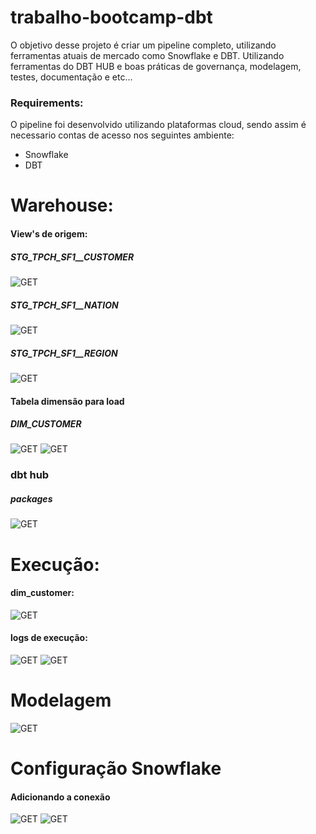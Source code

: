 # trabalho-bootcamp-dbt

O objetivo desse projeto é criar um pipeline completo, utilizando ferramentas atuais de mercado como Snowflake e DBT. Utilizando ferramentas do DBT HUB e boas práticas de governança, modelagem, testes, documentação e etc...

### Requirements:

O pipeline foi desenvolvido utilizando plataformas cloud, sendo assim é necessario contas de acesso nos seguintes ambiente:

- Snowflake
- DBT

# Warehouse:

#### View's de origem:
   ##### STG_TPCH_SF1__CUSTOMER

![GET](images/customer.png)

   ##### STG_TPCH_SF1__NATION

![GET](images/nation.png)

   ##### STG_TPCH_SF1__REGION

![GET](images/region.png)

#### Tabela dimensão para load
   ##### DIM_CUSTOMER

![GET](images/dim_customer1.png)
![GET](images/dim_customer2.png)


### dbt hub
   ##### packages 
![GET](images/packages_hub.png)
   


# Execução:

#### dim_customer:
![GET](images/run-dim_customer.png)

#### logs de execução:
![GET](images/log-dim_customer1.png)
![GET](images/log-dim_customer2.png)


# Modelagem
![GET](images/modelagem.png)


# Configuração Snowflake

   #### Adicionando a conexão

![GET](images/snowflake1.png)
![GET](images/snowflake1.png)


